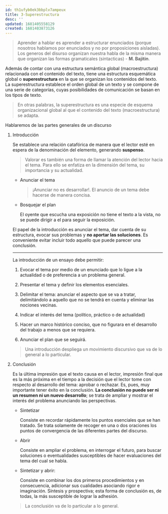 ```yaml
---
id: th1ufyb0ek3bbplv7ampeux
title: 3-Superestructura
desc: ''
updated: 1681405558129
created: 1681403873126
---
```


> Aprender a hablar es aprender a estructurar enunciados (porque nosotros hablamos por enunciados y no por proposiciones aisladas). Los generos del disurso organizan nuestra habla de la misma manera que organizan las formas gramaticales (sintacticas) - **M. Bajitin**.

Además de contar con una estructura semántica global (macroestructura) relacionada con el contenido del texto, tiene una estructura esquemática global o **superestructura** en la que se organizan los contenidos del texto. La superestructura establece el orden global de un texto y se compone de una serie de categorías, cuyas posibilidades de comunicación se basan en los tipos de texto.

> En otras palabras, la superestructura es una especie de esquema organizacional global al que el contenido del texto (macroestructura) se adapta.

Hablaremos de las partes generales de un discurso

1. Introducción

    Se establece una relación catafórica de manera que el lector esté en espera de la denominación del elemento, generando **suspenso**.

    > Valorar es también una forma de llamar la atención del lector hacia el tema. Para ello se enfatiza en la dimensión del tema, su importancia y su actualidad.

    - Anunciar el tema

        > ¡Anunciar no es desarrollar!. El anuncio de un tema debe hacerse de manera concisa.

    - Bosquejar el plan

        El oyente que escucha una exposición no tiene el texto a la vista, no se puede dirigir a el para seguir la exposición.

    El papel de la introducción es anunciar el tema, dar cuenta de su estructura, evocar sus problemas y **no aportar las soluciones**. Es conveniente evitar incluir todo aquello que puede parecer una conclusión.

    ---

    La introducción de un ensayo debe permitir:

    1. Evocar el tema por medio de un enunciado que lo ligue a la actualidad o de preferencia a un problema general.

    2. Presentar el tema y definir los elementos esenciales.

    3. Delimitar el tema: anunciar el aspecto que se va a tratar, delimitándolo a aquello que no se tendrá en cuenta y eliminar las nociones vecinas.

    4. Indicar el interés del tema (político, práctico o de actualidad)

    5. Hacer un marco histórico conciso, que no figurara en el desarrollo del trabajo a menos que se requiera.

    6. Anunciar el plan que se seguirá.

    > Una introducción despliega un movimiento discursivo que va de lo general a lo particular.

2. Conclusión

    Es la última impresión que el texto causa en el lector, impresión final que es la más próxima en el tiempo a la decisión que el lector tome con respecto al desarrollo del tema: aprobar o rechazar. Es, pues, muy importante tener éxito en la conclusión. **La conclusión no puede ser ni un resumen ni un nuevo desarrollo**; se trata de ampliar y mostrar el interés del problema anunciando las perspectivas.

    - Sintetizar

        Consiste en recordar rápidamente los puntos esenciales que se han tratado. Se trata solamente de recoger en una o dos oraciones los puntos de convergencia de las diferentes partes del discurso.

    - Abrir

        Consiste en ampliar el problema, en interrogar el futuro, para buscar soluciones o eventualidades susceptibles de hacer evaluaciones del tema del cual se habla.

    - Sintetizar y abrir:

        Consiste en combinar los dos primeros procedimientos y en consecuencia, adicionar sus cualidades asociando rigor e imaginación. Síntesis y prospectiva; esta forma de conclusión es, de todas, la más susceptible de lograr la adhesión.

    > La conclusión va de lo particular a lo general.